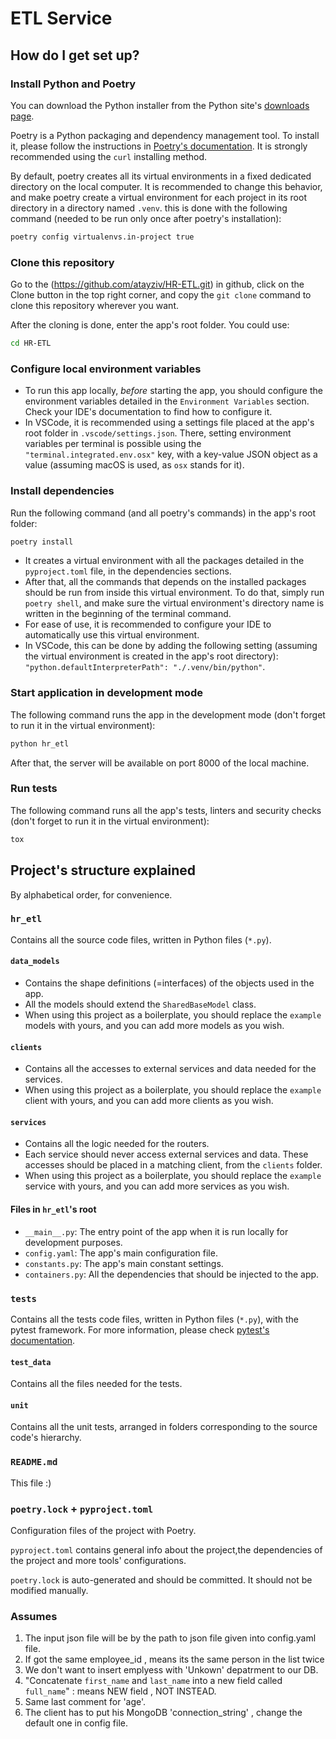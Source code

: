 # ETL Service

## How do I get set up?

### Install Python and Poetry

You can download the Python installer from the Python site's [downloads page](https://www.python.org/downloads/).

Poetry is a Python packaging and dependency management tool. To install it, please follow the instructions
in [Poetry's documentation](https://python-poetry.org/docs/#installation). It is strongly recommended using the `curl`
installing method.

By default, poetry creates all its virtual environments in a fixed dedicated directory on the local computer. It is
recommended to change this behavior, and make poetry create a virtual environment for each project in its root directory
in a directory named `.venv`. this is done with the following command (needed to be run only once after poetry's
installation):

```sh
poetry config virtualenvs.in-project true
```

### Clone this repository

Go to the (https://github.com/atayziv/HR-ETL.git) in github, click on the Clone
button in the top right corner, and copy the `git clone` command to clone this repository wherever you want.

After the cloning is done, enter the app's root folder. You could use:

```sh
cd HR-ETL
```

### Configure local environment variables

- To run this app locally, _before_ starting the app, you should configure the environment variables detailed in
  the `Environment Variables` section. Check your IDE's documentation to find how to configure it.
- In VSCode, it is recommended using a settings file placed at the app's root folder in `.vscode/settings.json`. There,
  setting environment variables per terminal is possible using the `"terminal.integrated.env.osx"` key, with a key-value
  JSON object as a value (assuming macOS is used, as `osx` stands for it).

### Install dependencies

Run the following command (and all poetry's commands) in the app's root folder:

```sh
poetry install
```

- It creates a virtual environment with all the packages detailed in the `pyproject.toml` file, in the dependencies
  sections.
- After that, all the commands that depends on the installed packages should be run from inside this virtual
  environment. To do that, simply run `poetry shell`, and make sure the virtual environment's directory name is written
  in the beginning of the terminal command.
- For ease of use, it is recommended to configure your IDE to automatically use this virtual environment.
- In VSCode, this can be done by adding the following setting (assuming the virtual environment is created in the app's
  root directory): `"python.defaultInterpreterPath": "./.venv/bin/python"`.

### Start application in development mode

The following command runs the app in the development mode (don't forget to run it in the virtual environment):

```sh
python hr_etl
```

After that, the server will be available on port 8000 of the local machine.

### Run tests

The following command runs all the app's tests, linters and security checks (don't forget to run it in the virtual
environment):

```sh
tox
```

## Project's structure explained

By alphabetical order, for convenience.

### `hr_etl`

Contains all the source code files, written in Python files (`*.py`).

#### `data_models`

- Contains the shape definitions (=interfaces) of the objects used in the app.
- All the models should extend the `SharedBaseModel` class.
- When using this project as a boilerplate, you should replace the `example` models with yours, and you can add more
  models as you wish.

#### `clients`

- Contains all the accesses to external services and data needed for the services.
- When using this project as a boilerplate, you should replace the `example` client with yours, and you can add more
  clients as you wish.

#### `services`

- Contains all the logic needed for the routers.
- Each service should never access external services and data. These accesses should be placed in a matching client,
  from the `clients` folder.
- When using this project as a boilerplate, you should replace the `example` service with yours, and you can add more
  services as you wish.

#### Files in `hr_etl`'s root

- `__main__.py`: The entry point of the app when it is run locally for development purposes.
- `config.yaml`: The app's main configuration file.
- `constants.py`: The app's main constant settings.
- `containers.py`: All the dependencies that should be injected to the app.

### `tests`

Contains all the tests code files, written in Python files (`*.py`), with the pytest framework. For more information,
please check [pytest's documentation](https://docs.pytest.org/).

#### `test_data`

Contains all the files needed for the tests.

#### `unit`

Contains all the unit tests, arranged in folders corresponding to the source code's hierarchy.

### `README.md`

This file :)

### `poetry.lock` + `pyproject.toml`

Configuration files of the project with Poetry.

`pyproject.toml` contains general info about the project,the dependencies of the project and more tools' configurations.

`poetry.lock` is auto-generated and should be committed. It should not be modified manually.

### Assumes

1. The input json file will be by the path to json file given into config.yaml file.
2. If got the same employee_id , means its the same person in the list twice
3. We don't want to insert emplyess with 'Unkown' depatrment to our DB.
4. "Concatenate `first_name` and `last_name` into a new field called `full_name`" :
   means NEW field , NOT INSTEAD.
5. Same last comment for 'age'.
6. The client has to put his MongoDB 'connection_string' , change the default one in config file.
